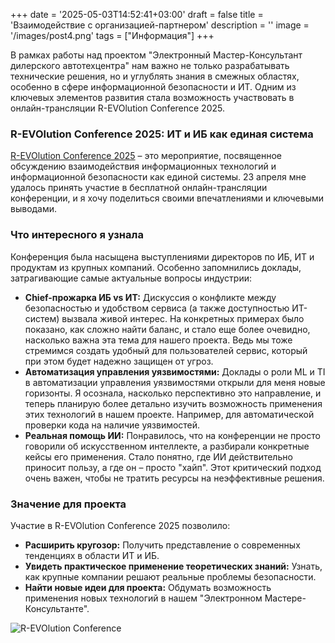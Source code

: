 +++
date = '2025-05-03T14:52:41+03:00'
draft = false
title = 'Взаимодействие с организацией-партнером'
description = ''
image = '/images/post4.png'
tags = ["Информация"]
+++

В рамках работы над проектом "Электронный Мастер-Консультант дилерского автотехцентра" нам важно не только разрабатывать технические решения, но и углублять знания в смежных областях, особенно в сфере информационной безопасности и ИТ. Одним из ключевых элементов развития стала возможность участвовать в онлайн-трансляции R-EVOlution Conference 2025.

### R-EVOlution Conference 2025: ИТ и ИБ как единая система

[R-EVOlution Conference 2025](https://revolutionconf.ru/?utm_source=email&utm_medium=university&utm_campaign=contest) – это мероприятие, посвященное обсуждению взаимодействия информационных технологий и информационной безопасности как единой системы. 23 апреля мне удалось принять участие в бесплатной онлайн-трансляции конференции, и я хочу поделиться своими впечатлениями и ключевыми выводами.

### Что интересного я узнала

Конференция была насыщена выступлениями директоров по ИБ, ИТ и продуктам из крупных компаний. Особенно запомнились доклады, затрагивающие самые актуальные вопросы индустрии:

*   **Chief-прожарка ИБ vs ИТ:** Дискуссия о конфликте между безопасностью и удобством сервиса (а также доступностью ИТ-систем) вызвала живой интерес. На конкретных примерах было показано, как сложно найти баланс, и стало еще более очевидно, насколько важна эта тема для нашего проекта. Ведь мы тоже стремимся создать удобный для пользователей сервис, который при этом будет надежно защищен от угроз.
*   **Автоматизация управления уязвимостями:** Доклады о роли ML и TI в автоматизации управления уязвимостями открыли для меня новые горизонты. Я осознала, насколько перспективно это направление, и теперь планирую более детально изучить возможность применения этих технологий в нашем проекте. Например, для автоматической проверки кода на наличие уязвимостей.
*   **Реальная помощь ИИ:** Понравилось, что на конференции не просто говорили об искусственном интеллекте, а разбирали конкретные кейсы его применения. Стало понятно, где ИИ действительно приносит пользу, а где он – просто "хайп". Этот критический подход очень важен, чтобы не тратить ресурсы на неэффективные решения.

### Значение для проекта

Участие в R-EVOlution Conference 2025 позволило:

*   **Расширить кругозор:** Получить представление о современных тенденциях в области ИТ и ИБ.
*   **Увидеть практическое применение теоретических знаний:** Узнать, как крупные компании решают реальные проблемы безопасности.
*   **Найти новые идеи для проекта:** Обдумать возможность применения новых технологий в нашем "Электронном Мастере-Консультанте".

![R-EVOlution Conference](/images/л.png)




